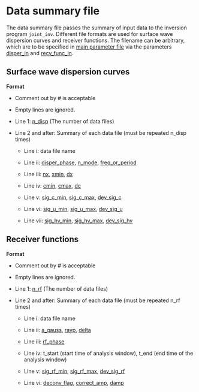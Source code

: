 # Data summary file


The data summary file passes the summary of input data to the inversion program `joint_inv`. Different file formats are used for surface wave dispersion curves and receiver functions. The filename can be arbitrary, which are to be specified in [main parameter file](main_parameter_file.md) via the parameters [disper_in](parameter_list.md#disper_in) and [recv_func_in](parameter_list.md#recv_func_in).

## Surface wave dispersion curves 

__Format__

* Comment out by # is acceptable

* Empty lines are ignored.

* Line 1: [n_disp](parameter_list.md#n_disp) (The number of data files)

* Line 2 and after: Summary of each data file (must be repeated n_disp times)
    * Line i: data file name
    
    * Line ii: [disper_phase](parameter_list.md#disper_phase), [n_mode](parameter_list.md#n_mode), [freq_or_period](parameter_list.md#freq_or_period)
    
    * Line iii: [nx](parameter_list.md#nx), [xmin](parameter_list.md#xmin), [dx](parameter_list.md#dx)

    * Line iv: [cmin](parameter_list.md#cmin), [cmax](parameter_list.md#cmax), [dc](parameter_list.md#dc)

    * Line v: [sig_c_min](parameter_list.md#sig_c_min), [sig_c_max](parameter_list.md#sig_c_max), [dev_sig_c](parameter_list.md#dev_sig_c)

    * Line vi: [sig_u_min](parameter_list.md#sig_u_min), [sig_u_max](parameter_list.md#sig_u_max), [dev_sig_u](parameter_list.md#dev_sig_u) 
    * Line vii: [sig_hv_min](parameter_list.md#sig_hv_min), [sig_hv_max](parameter_list.md#sig_hv_max), [dev_sig_hv](parameter_list.md#dev_sig_hv) 
 

## Receiver functions

__Format__

* Comment out by # is acceptable

* Empty lines are ignored.

* Line 1: [n_rf](parameter_list.md#n_rf) (The number of data files)

* Line 2 and after: Summary of each data file (must be repeated n_rf times)
    * Line i: data file name

    * Line ii: [a_gauss](parameter_list.md#a_gauss), [rayp](parameter_list.md#rayp), [delta](parameter_list.md#delta)

    * Line iii: [rf_phase](parameter_list.md#rf_phase)

    * Line iv: t_start (start time of analysis window), t_end (end time of the analysis window)

    * Line v: [sig_rf_min](parameter_list.md#sig_rf_min), [sig_rf_max](parameter_list.md#sig_rf_max), [dev_sig_rf](parameter_list.md#dev_sig_rf) 

    * Line vi: [deconv_flag](parameter_list.md#deconv_flag), [correct_amp](parameter_list.md#correct_amp), [damp](parameter_list.md#damp)

